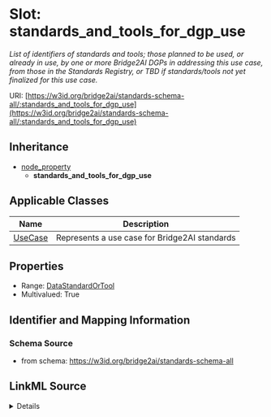# Slot: standards_and_tools_for_dgp_use
_List of identifiers of standards and tools; those planned to be used, or already in use, by one or more Bridge2AI DGPs in addressing this use case, from those in the Standards Registry, or TBD if standards/tools not yet finalized for this use case._


URI: [https://w3id.org/bridge2ai/standards-schema-all/:standards_and_tools_for_dgp_use](https://w3id.org/bridge2ai/standards-schema-all/:standards_and_tools_for_dgp_use)




## Inheritance

* [node_property](node_property.md)
    * **standards_and_tools_for_dgp_use**





## Applicable Classes

| Name | Description |
| --- | --- |
[UseCase](UseCase.md) | Represents a use case for Bridge2AI standards






## Properties

* Range: [DataStandardOrTool](DataStandardOrTool.md)
* Multivalued: True








## Identifier and Mapping Information







### Schema Source


* from schema: https://w3id.org/bridge2ai/standards-schema-all




## LinkML Source

<details>
```yaml
name: standards_and_tools_for_dgp_use
description: List of identifiers of standards and tools; those planned to be used,
  or already in use, by one or more Bridge2AI DGPs in addressing this use case, from
  those in the Standards Registry, or TBD if standards/tools not yet finalized for
  this use case.
from_schema: https://w3id.org/bridge2ai/standards-schema-all
rank: 1000
is_a: node_property
domain: NamedThing
multivalued: true
alias: standards_and_tools_for_dgp_use
domain_of:
- UseCase
range: DataStandardOrTool

```
</details>